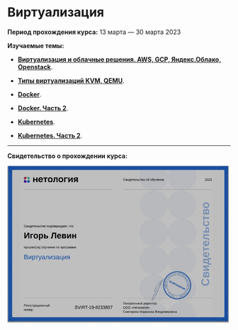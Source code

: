  # Виртуализация

**Период прохождения курса:** 13 марта — 30 марта 2023

**Изучаемые темы:**

- [**Виртуализация и облачные решения. AWS, GCP, Яндекс.Облако, Openstack**](https://github.com/elekpow/netology/blob/main/virtual/lessons/lesson1.md).

- [**Типы виртуализаций KVM, QEMU**](https://github.com/elekpow/netology/blob/main/virtual/lessons/lesson2.md).

- [**Docker**](https://github.com/elekpow/netology/blob/main/virtual/lessons/lesson3.md).

- [**Docker. Часть 2**](https://github.com/elekpow/netology/blob/main/virtual/lessons/lesson4.md).

- [**Kubernetes**](https://github.com/elekpow/netology/blob/main/virtual/lessons/lesson5.md).

- [**Kubernetes. Часть 2**](https://github.com/elekpow/netology/blob/main/virtual/lessons/lesson6.md).









---

**Свидетельство о прохождении курса:**

<img src="https://github.com/elekpow/netology/blob/main/virtual/images/cert.jpg" alt="cert.jpg" border="0" width="500">
